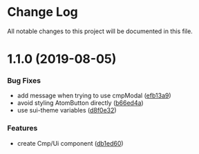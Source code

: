 # Change Log

All notable changes to this project will be documented in this file.

<a name="1.1.0"></a>
# 1.1.0 (2019-08-05)


### Bug Fixes

* add message when trying to use cmpModal ([efb13a9](https://github.com/SUI-Components/schibsted-spain-components/commit/efb13a9))
* avoid styling AtomButton directly ([b66ed4a](https://github.com/SUI-Components/schibsted-spain-components/commit/b66ed4a))
* use sui-theme variables ([d8f0e32](https://github.com/SUI-Components/schibsted-spain-components/commit/d8f0e32))


### Features

* create Cmp/Ui component ([db1ed60](https://github.com/SUI-Components/schibsted-spain-components/commit/db1ed60))



